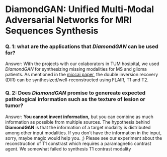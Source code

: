 # DiamondGAN: Unified Multi-Modal Adversarial Networks for MRI Sequences Synthesis
### Q. 1: what are the applications that *DiamondGAN* can be used for? 
Answer: With the projects with our colaborators in TUM hosipital, we used *DiamondGAN* for synthesizing missing modalities for MS and glioma patients. As mentioned in the  [miccai paper](https://arxiv.org/abs/1904.12894), the double inversion recovery (DIR) can be synthesized/well-reconstructed using FLAIR, T1 and T2. 
### Q. 2: Does *DiamondGAN* promise to genereate expected pathological information such as the texture of lesion or tumor? 
Answer: **You cannot invent information,** but you can combine as much information as possible from multiple sources. The hypothesis behind **DiamondGAN** is that the information of a target modality is distributed among other input modalities. If you don't have the information in the input, sorry, maybe magic would help you. ;) Please see our experiment about the reconstruction of T1 constrast which requires a paramagnetic contrast agent. We somewhat failed to synthesis T1 contrast modality
